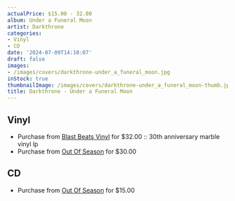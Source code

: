 ```yaml
---
actualPrice: $15.00 - 32.00
album: Under a Funeral Moon
artist: Darkthrone
categories:
- Vinyl
- CD
date: '2024-07-09T14:10:07'
draft: false
images:
- /images/covers/darkthrone-under_a_funeral_moon.jpg
inStock: true
thumbnailImage: /images/covers/darkthrone-under_a_funeral_moon-thumb.jpg
title: Darkthrone - Under a Funeral Moon
---
```


## Vinyl
* Purchase from [Blast Beats Vinyl](https://blastbeatsvinyl.com/products/darkthrone-under-a-funeral-moon-30th-anniversary-marble-vinyl-lp) for $32.00 :: 30th anniversary marble vinyl lp
* Purchase from [Out Of Season](https://www.outofseasonlabel.com/products/darkthrone-under-a-funeral-moon-vinyl-lp) for $30.00
## CD
* Purchase from [Out Of Season](https://www.outofseasonlabel.com/products/darkthrone-under-a-funeral-moon-cd) for $15.00
